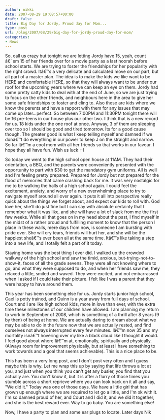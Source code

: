 ```yaml
---
author: nikki
date: 2007-08-29 19:08:57+00:00
draft: false
title: Big Day for Jordy, Proud day for Mom...
type: post
url: /blog/2007/08/29/big-day-for-jordy-proud-day-for-mom/
categories:
- News
---
```


So, call us crazy but tonight we are letting Jordy have 15, yeah, count â€˜em 15 of her friends over for a movie party as a last hoorah before school starts. We are trying to foster the friendships for her popularity with the right crowd.  Itâ€™s a very delicate and calculated move on our part, but all part of a master plan.  The idea is to make the kids we like want to be HERE and comfortable HERE, so that they will always want to be under our roof for the upcoming years where we can keep an eye on them.  Jordy had some pretty catty kids to deal with at the end of June, so we are just trying to focus on the other friends, and neighbours here in the area to give her some safe friendships to foster and cling to.  Also these are kids where we know the parents and have a rapport with them for any issues that may come up later...perfect.  So between 7:00PM and 11:30PM tonight there will be 16 pre-teens in our house plus our other two.  I think that is a new record for us.  18 kids under the one roof at once.  Anyway, 3 of them are sleeping over too so I should be good and tired tomorrow.  Its for a good cause though.  The greater good is what I keep telling myself and damned if we donâ€™t do everything in our power to keep J on the straight and narrow.  So far Iâ€™m a cool mom with all her friends so that works in our favour.  I hope they all have fun. Wish us luck :-)

So today we went to the high school open house at 11AM.  They had their orientation, a BBQ, and the parents were conveniently presented with the opportunity to part with $30 to get the mandatory gym uniforms.  All is well and I'm feeling pretty prepared.  Prepared for Jordy but not prepared for the flood of memories that came crashing back for me.  It was very nostalgic for me to be walking the halls of a high school again.  I could feel the excitement, anxiety, and worry of a new overwhelming place to try to navigate myself around all over again.  It puts it all into perspective really quick about the things we forget about, and expect our kids to roll with.  God love her, she'll do just fine but I can say with absolute certainty that I remember what it was like, and she will have a lot of slack from me the first few weeks.  While all that goes on in my head about the past, I find myself in the midst of a rather proud and fulfilling moment to know that the person I place in these walls, mere days from now, is someone I am bursting with pride over.  She will cry tears, friends will hurt her, and she will be the happiest sheâ€™s ever been all at the same time.  Itâ€™s like taking a step into a new life, and I totally felt a part of it today.  

Staying home was the best thing I ever did.  I walked up the crowded walkway of the high school and saw the timid, anxious, but-trying-not-to-show-it, faces of all the grade sevens.  They were all not knowing where to go, and what they were supposed to do, and when her friends saw me, they relaxed a little, smiled and waved.  They were excited, and not embarrassed when I asked if I could take their picture.  I felt like I was a parent that they were happy to have around them.  

This year has been something else for us.  Jordy starts junior high school, Cael is potty trained, and Quinn is a year away from full days of school.  Court and I are like high school kids, more in love than ever, with the extra time these milestones of our children have allowed.  I am planning my return to work in September of 2008, which is something of a thrill after 8 years (9 by then) of being at home.  We are actually daring to dream about what we may be able to do in the future now that we are actually rested, and find ourselves not always interrupted every few minutes.  Iâ€™m now 35 and my mortality isnâ€™t hovering over my like a black cloud like I thought it would.  I feel good about where Iâ€™m at, emotionally, spiritually and physically.  (Always room for improvement physically, but at least I have something to work towards and a goal that seems achievable).  This is a nice place to be.

This has been a very long post, and I don't post very often and I guess maybe this is why.  Let me wrap this up by saying that life throws a lot at you, and just when you think you can't get any busier, you find that you actually are.  You don't know it, but it is after a flurry of those times you stumble across a short reprieve where you can look back on it all and say, "We did it."  Today was one of those days.  We have a little girl that has grown up enough where we are required to let go a little, and I'm ok with it.  I'm so damned proud of her, and Court and I did it, and we did it together, and she is the best reward ever.  Way to go baby.  You are something else!

Now, I have a party to plan and some ear plugs to locate.
Later days
Nik

